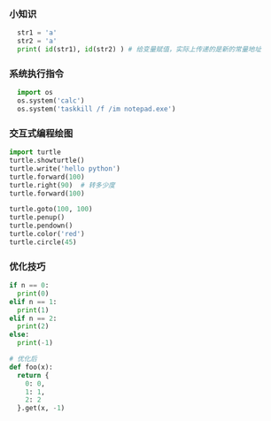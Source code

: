 ### 小知识
``` python
  str1 = 'a'
  str2 = 'a'
  print( id(str1), id(str2) ) # 给变量赋值，实际上传递的是新的常量地址
```


### 系统执行指令
``` python
  import os
  os.system('calc')
  os.system('taskkill /f /im notepad.exe')
```


### 交互式编程绘图
``` python
import turtle
turtle.showturtle()
turtle.write('hello python')
turtle.forward(100)
turtle.right(90)  # 转多少度
turtle.forward(100)

turtle.goto(100, 100)
turtle.penup()
turtle.pendown()
turtle.color('red')
turtle.circle(45)
```

### 优化技巧
``` python
if n == 0: 
  print(0)
elif n == 1:
  print(1)
elif n == 2:
  print(2)
else:
  print(-1)

# 优化后
def foo(x):
  return {
    0: 0,
    1: 1,
    2: 2
  }.get(x, -1)


```